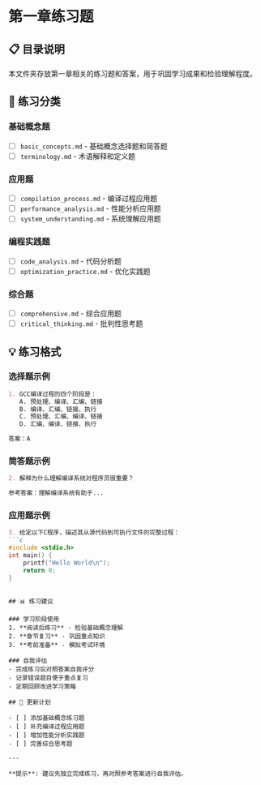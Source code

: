 # 第一章练习题

## 📋 目录说明

本文件夹存放第一章相关的练习题和答案，用于巩固学习成果和检验理解程度。

## 🎯 练习分类

### 基础概念题
- [ ] `basic_concepts.md` - 基础概念选择题和简答题
- [ ] `terminology.md` - 术语解释和定义题

### 应用题
- [ ] `compilation_process.md` - 编译过程应用题
- [ ] `performance_analysis.md` - 性能分析应用题
- [ ] `system_understanding.md` - 系统理解应用题

### 编程实践题
- [ ] `code_analysis.md` - 代码分析题
- [ ] `optimization_practice.md` - 优化实践题

### 综合题
- [ ] `comprehensive.md` - 综合应用题
- [ ] `critical_thinking.md` - 批判性思考题

## 💡 练习格式

### 选择题示例
```markdown
1. GCC编译过程的四个阶段是：
   A. 预处理、编译、汇编、链接
   B. 编译、汇编、链接、执行
   C. 预处理、汇编、编译、链接
   D. 汇编、编译、链接、执行

答案：A
```

### 简答题示例
```markdown
2. 解释为什么理解编译系统对程序员很重要？

参考答案：理解编译系统有助于...
```

### 应用题示例
```markdown
3. 给定以下C程序，描述其从源代码到可执行文件的完整过程：
```c
#include <stdio.h>
int main() {
    printf("Hello World\n");
    return 0;
}
```
```

## 📊 练习建议

### 学习阶段使用
1. **阅读后练习** - 检验基础概念理解
2. **章节复习** - 巩固重点知识
3. **考前准备** - 模拟考试环境

### 自我评估
- 完成练习后对照答案自我评分
- 记录错误题目便于重点复习
- 定期回顾改进学习策略

## 🔄 更新计划

- [ ] 添加基础概念练习题
- [ ] 补充编译过程应用题
- [ ] 增加性能分析实践题
- [ ] 完善综合思考题

---

**提示**: 建议先独立完成练习，再对照参考答案进行自我评估。